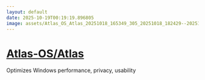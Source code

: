 ```yaml
---
layout: default
date: 2025-10-19T00:19:19.896805
image: assets/Atlas_OS_Atlas_20251018_165349_305_20251018_182429--20251018T202430660--cropped.png
---
```


# [Atlas-OS/Atlas](https://github.com/Atlas-OS/Atlas/)

Optimizes Windows performance, privacy, usability
